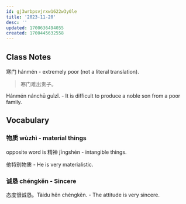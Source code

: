 ```yaml
---
id: gj3wrbpsvjrxw1622w3y0le
title: '2023-11-20'
desc: ''
updated: 1700636494055
created: 1700445632558
---
```


## Class Notes

寒门 hánmén - extremely poor (not a literal translation).

> 寒门难出贵子。

Hánmén nánchū guìzǐ. - It is difficult to produce a noble son from a poor family.

## Vocabulary

### 物质 wùzhì - material things

opposite word is 精神 jīngshén - intangible things.

他特别物质 - He is very materialistic.

### 诚恳 chéngkěn - Sincere

态度很诚恳。Tàidu hěn chéngkěn. - The attitude is very sincere.